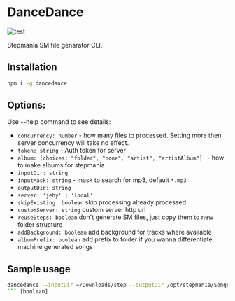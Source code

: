# DanceDance


![test](https://github.com/jehy/dancedance/workflows/Test/badge.svg)

Stepmania SM file genarator CLI.

## Installation

```bash
npm i -g dancedance
```

## Options:
Use --help command to see details:

* `concurrency: number` - how many files to processed. Setting more then server concurrency will take no effect.
* `token: string` - Auth token for server
* `album: [choices: "folder", "none", "artist", "artistAlbum"] ` - how to make albums for stepmania
* `inputDir: string`
* `inputMask: string` - mask to search for mp3, default `*.mp3`
* `outputDir: string`
* `server: 'jehy' | 'local'`
* `skipExisting: boolean` skip processing already processed
* `customServer: string` custom server http url
* `reuseSteps: boolean` don't generate SM files, just copy them to new folder structure
* `addBackground: boolean` add background for tracks where available
* `albumPrefix: boolean` add prefix to folder if you wanna differentiate machine generated songs
## Sample usage
```bash
dancedance --inputDir ~/Downloads/step --outputDir /opt/stepmania/Songs/  --keepDirs true --concurrency 5 --token *** --skipExisting true
``` [boolean]
